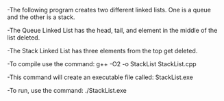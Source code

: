 -The following program creates two different linked lists. One is a queue and the other is a stack.

-The Queue Linked List has the head, tail, and element in the middle of the list deleted.

-The Stack Linked List has three elements from the top get deleted.

-To compile use the command: g++ -O2 -o StackList StackList.cpp

-This command will create an executable file called: StackList.exe

-To run, use the command: ./StackList.exe
